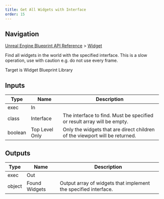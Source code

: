 ```yaml
---
title: Get All Widgets with Interface
order: 15
---
```

## Navigation

[Unreal Engine Blueprint API Reference](https://dev.epicgames.com/documentation/en-us/unreal-engine/BlueprintAPI) > [Widget](https://dev.epicgames.com/documentation/en-us/unreal-engine/BlueprintAPI/Widget)

Find all widgets in the world with the specified interface.
This is a slow operation, use with caution e.g. do not use every frame.

Target is Widget Blueprint Library

## Inputs

| Type | Name | Description |
| --- | --- | --- |
| exec | In |  |
| class | Interface | The interface to find. Must be specified or result array will be empty. |
| boolean | Top Level Only | Only the widgets that are direct children of the viewport will be returned. |

## Outputs

| Type | Name | Description |
| --- | --- | --- |
| exec | Out |  |
| object | Found Widgets | Output array of widgets that implement the specified interface. |
